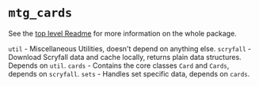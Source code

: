 # `mtg_cards`

See the [top level Readme](../../README.md) for more information on the whole package.

`util` - Miscellaneous Utilities, doesn't depend on anything else.
`scryfall` - Download Scryfall data and cache locally, returns plain data structures. Depends on `util`.
`cards` - Contains the core classes `Card` and `Cards`, depends on `scryfall`.
`sets` - Handles set specific data, depends on `cards`.
